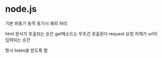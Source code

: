 # **node.js**

기본 비동기 동작
동기시 예외 처리

html 문서가 호출되는 순간 get메소드는 무조건 호출된다
request 요청 자체가 url이 입력되는 순간

항시 listen을 받도록 함